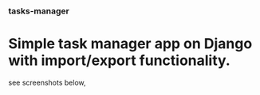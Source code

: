### tasks-manager
# Simple task manager app on Django with import/export functionality.
see screenshots below,
